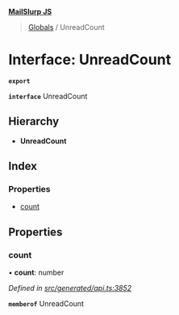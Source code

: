 **[MailSlurp JS](../README.md)**

> [Globals](../README.md) / UnreadCount

# Interface: UnreadCount

**`export`** 

**`interface`** UnreadCount

## Hierarchy

* **UnreadCount**

## Index

### Properties

* [count](unreadcount.md#count)

## Properties

### count

•  **count**: number

*Defined in [src/generated/api.ts:3852](https://github.com/mailslurp/mailslurp-client/blob/359c034/src/generated/api.ts#L3852)*

**`memberof`** UnreadCount
